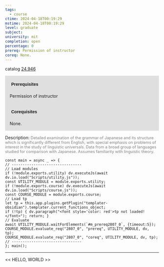 ```yaml
---
tags:
  - course
ctime: 2024-04-18T00:19:29
mstime: 2024-04-18T00:19:29
level: graduate
subject: 
university: mit
completion: open
percentage: 0
prereq: Permission of instructor
coreq: None.
---
```


catalog [24.946](http://student.mit.edu/catalog/m24b.html#24.946)

<span style="display: block; padding: 15px; background-color: rgb(100, 100, 100, 0.2);"><font id="m_prereq2807_0" style="display: block; font-family: Arial, sans-serif; font-weight: bold; padding: 5px">Prerequisites</font><br><span id="prereq2807_0">Permission of instructor</span></span>
<span style="display: block; padding: 15px; background-color: rgb(100, 100, 100, 0.2);"><font id="m_coreq2807_0" style="display: block; font-family: Arial, sans-serif; font-weight: bold; padding: 5px">Corequisites</font><br><span id="coreq2807_0">None.</span></span>

<font style="">Description:</font>
<font style="color: grey; font-size: 0.8rem;">Detailed examination of the grammar of Japanese and its structure which is significantly different from English, with special emphasis on problems of interest in the study of linguistic universals. Data from a broad group of languages studied for comparison with Japanese. Assumes familiarity with linguistic theory.</font>

```dataviewjs
const main = async _ => {
// --------------------------------
// Load modules
if (!module.exports.utility) dv.executeJs(await dv.io.load("Scripts/utility.js"));
const UTILITY_MODULE = module.exports.utility;
if (!module.exports.course) dv.executeJs(await dv.io.load("Scripts/course.js"));
const COURSE_MODULE = module.exports.course;
// Load tp
let tp = this.app.plugins.getPlugin("templater-obsidian").templater.current_functions_object;
if (!tp) { dv.paragraph("<font style='color: red'>tp not loaded!</font>"); return; }
// Evaluate
await UTILITY_MODULE.waitForElements(`#m_prereq2807_0`, {timeout:5});
COURSE_MODULE.evaluate_req("2807_0", "prereq", UTILITY_MODULE, dv, tp);
COURSE_MODULE.evaluate_req("2807_0", "coreq", UTILITY_MODULE, dv, tp);
// --------------------------------
}; main();
```

---

<< HELLO, WORLD >>
